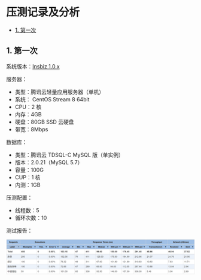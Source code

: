 # 压测记录及分析<!-- omit in toc -->

- [1. 第一次](#1-第一次)

## 1. 第一次

系统版本：[Insbiz 1.0.x](../../../../releases/v1.0.x)

服务器：

- 类型：腾讯云轻量应用服务器（单机）
- 系统： CentOS Stream 8 64bit
- CPU：2 核
- 内存：4GB
- 硬盘：80GB SSD 云硬盘
- 带宽：8Mbps

数据库：

- 类型：腾讯云 TDSQL-C MySQL 版（单实例）
- 版本：2.0.21（MySQL 5.7）
- 容量：100G
- CUP：1 核
- 内测：1GB

压测配置：

- 线程数：5
- 循环次数：10

测试报告：

<img src="../JMeter/测试报告1.png" width="600" alt="测试报告1" />
